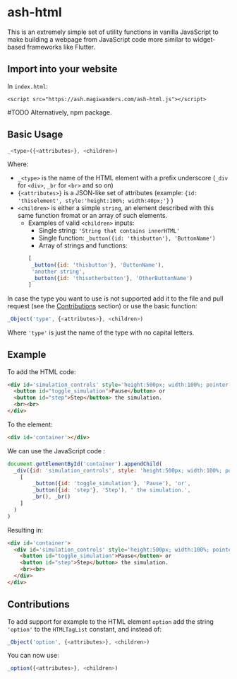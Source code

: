 # ash-html

This is an extremely simple set of utility functions in vanilla JavaScript to make building a webpage from JavaScript code more similar to widget-based frameworks like Flutter. 

## Import into your website

In `index.html`:

`<script src="https://ash.magiwanders.com/ash-html.js"></script>`

#TODO Alternatively, npm package.

## Basic Usage

```javascript
_<type>({<attributes>}, <children>)
```

Where:
 - ```_<type>``` is the name of the HTML element with a prefix underscore (```_div``` for ```<div>```, ```_br``` for ```<br>``` and so on)
 - ```{<attributes>}``` is a JSON-like set of attributes (example: ```{id: 'thiselement', style:'height:100%; width:40px;'}``` )
 - ```<children>``` is either a simple ```string```, an element described with this same function fromat or an array of such elements.
     - Examples of valid ```<children>``` inputs:
         - Single string: ```'String that contains innerHTML'```
         - Single function: ``` _button({id: 'thisbutton'}, 'ButtonName') ```
         - Array of strings and functions:
         ```javascript
         [
          _button({id: 'thisbutton'}, 'ButtonName'),
          'another string',
          _button({id: 'thisotherbutton'}, 'OtherButtonName')
         ]
         ```
 
In case the type you want to use is not supported add it to the file and pull request (see the [Contributions](#contributions) section) or use the basic function:

```javascript
_Object('type', {<attributes>}, <children>)
```
Where ```'type'``` is just the name of the type with no capital letters.

## Example

To add the HTML code:

```html
<div id='simulation_controls' style='height:500px; width:100%; pointer-events:painted;'>
  <button id="toggle_simulation">Pause</button> or 
  <button id="step">Step</button> the simulation.
  <br><br>
</div>
```

To the element:

```html
<div id='container'></div>
```

We can use the JavaScript code :

```javascript
document.getElementById('container').appendChild(
  _div({id: 'simulation_controls', style: 'height:500px; width:100%; pointer-events:painted;'},
    [
        _button({id: 'toggle_simulation'}, 'Pause'), 'or',
        _button({id: 'step'}, 'Step'), ' the simulation.',
        _br(), _br()
    ]
  )
)
```

Resulting in:

```html
<div id='container'>
  <div id='simulation_controls' style='height:500px; width:100%; pointer-events:painted;'>
    <button id="toggle_simulation">Pause</button> or 
    <button id="step">Step</button> the simulation.
    <br><br>
  </div>
</div>
```

## Contributions

To add support for example to the HTML element ```option``` add the string ```'option'``` to the ```HTMLTagList``` constant, and instead of:

```javascript
_Object('option', {<attributes>}, <children>)
```

You can now use:

```javascript
_option({<attributes>}, <children>)
```
